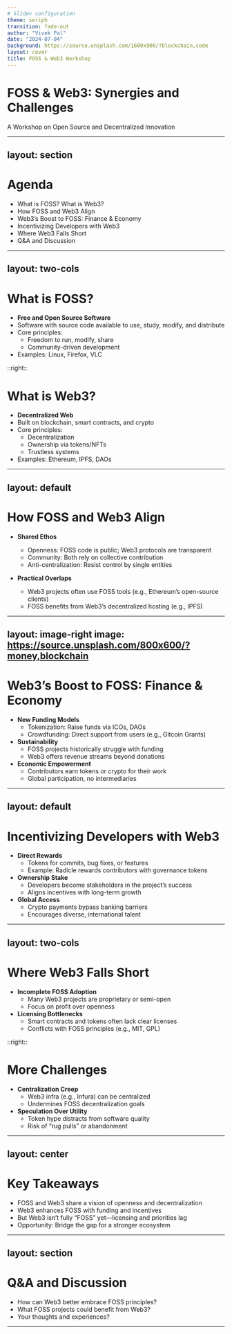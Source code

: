 ```yaml
---
# Slidev configuration
theme: seriph
transition: fade-out
author: "Vivek Pal"
date: "2024-07-04"
background: https://source.unsplash.com/1600x900/?blockchain,code
layout: cover
title: FOSS & Web3 Workshop
---
```


# FOSS & Web3: Synergies and Challenges

A Workshop on Open Source and Decentralized Innovation

---
layout: section
---

# Agenda

- What is FOSS? What is Web3?
- How FOSS and Web3 Align
- Web3’s Boost to FOSS: Finance & Economy
- Incentivizing Developers with Web3
- Where Web3 Falls Short
- Q&A and Discussion

---
layout: two-cols
---

# What is FOSS?

- **Free and Open Source Software**
- Software with source code available to use, study, modify, and distribute
- Core principles:
  - Freedom to run, modify, share
  - Community-driven development
- Examples: Linux, Firefox, VLC

::right::

# What is Web3?

- **Decentralized Web**
- Built on blockchain, smart contracts, and crypto
- Core principles:
  - Decentralization
  - Ownership via tokens/NFTs
  - Trustless systems
- Examples: Ethereum, IPFS, DAOs

---
layout: default
---

# How FOSS and Web3 Align

- **Shared Ethos**
  - Openness: FOSS code is public; Web3 protocols are transparent
  - Community: Both rely on collective contribution
  - Anti-centralization: Resist control by single entities

- **Practical Overlaps**
  - Web3 projects often use FOSS tools (e.g., Ethereum’s open-source clients)
  - FOSS benefits from Web3’s decentralized hosting (e.g., IPFS)

---
layout: image-right
image: https://source.unsplash.com/800x600/?money,blockchain
---

# Web3’s Boost to FOSS: Finance & Economy

- **New Funding Models**
  - Tokenization: Raise funds via ICOs, DAOs
  - Crowdfunding: Direct support from users (e.g., Gitcoin Grants)
- **Sustainability**
  - FOSS projects historically struggle with funding
  - Web3 offers revenue streams beyond donations
- **Economic Empowerment**
  - Contributors earn tokens or crypto for their work
  - Global participation, no intermediaries

---
layout: default
---

# Incentivizing Developers with Web3

- **Direct Rewards**
  - Tokens for commits, bug fixes, or features
  - Example: Radicle rewards contributors with governance tokens
- **Ownership Stake**
  - Developers become stakeholders in the project’s success
  - Aligns incentives with long-term growth
- **Global Access**
  - Crypto payments bypass banking barriers
  - Encourages diverse, international talent

---
layout: two-cols
---

# Where Web3 Falls Short

- **Incomplete FOSS Adoption**
  - Many Web3 projects are proprietary or semi-open
  - Focus on profit over openness
- **Licensing Bottlenecks**
  - Smart contracts and tokens often lack clear licenses
  - Conflicts with FOSS principles (e.g., MIT, GPL)

::right::

# More Challenges

- **Centralization Creep**
  - Web3 infra (e.g., Infura) can be centralized
  - Undermines FOSS decentralization goals
- **Speculation Over Utility**
  - Token hype distracts from software quality
  - Risk of “rug pulls” or abandonment

---
layout: center
---

# Key Takeaways

- FOSS and Web3 share a vision of openness and decentralization
- Web3 enhances FOSS with funding and incentives
- But Web3 isn’t fully “FOSS” yet—licensing and priorities lag
- Opportunity: Bridge the gap for a stronger ecosystem

---
layout: section
---

# Q&A and Discussion

- How can Web3 better embrace FOSS principles?
- What FOSS projects could benefit from Web3?
- Your thoughts and experiences?

---
